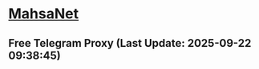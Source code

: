 
# [MahsaNet](https://t.me/mahsa_net)
## Free Telegram Proxy (Last Update: 2025-09-22 09:38:45)

    